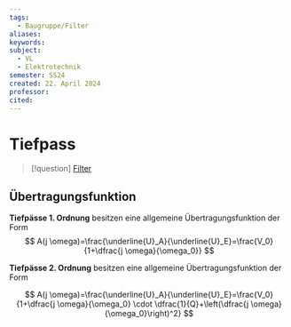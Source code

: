 ```yaml
---
tags:
  - Baugruppe/Filter
aliases: 
keywords: 
subject:
  - VL
  - Elektrotechnik
semester: SS24
created: 22. April 2024
professor: 
cited:
---
```

 

# Tiefpass

> [!question] [Filter](Filter-Verstärker/Filter.md)

## Übertragungsfunktion

**Tiefpässe 1. Ordnung** besitzen eine allgemeine Übertragungsfunktion der Form
$$
A(j \omega)=\frac{\underline{U}_A}{\underline{U}_E}=\frac{V_0}{1+\dfrac{j \omega}{\omega_0}}
$$

**Tiefpässe 2. Ordnung** besitzen eine allgemeine Übertragungsfunktion der Form

$$
A(j \omega)=\frac{\underline{U}_A}{\underline{U}_E}=\frac{V_0}{1+\dfrac{j \omega}{\omega_0} \cdot \dfrac{1}{Q}+\left(\dfrac{j \omega}{\omega_0}\right)^2}
$$